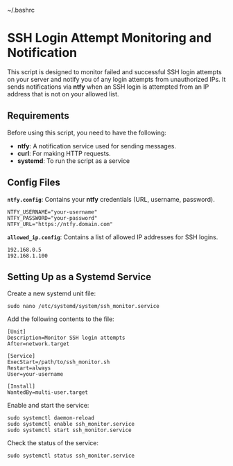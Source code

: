 ~/.bashrc

# SSH Login Attempt Monitoring and Notification

This script is designed to monitor failed and successful SSH login attempts on your server and notify you of any login attempts from unauthorized IPs. It sends notifications via **ntfy** when an SSH login is attempted from an IP address that is not on your allowed list.

## Requirements

Before using this script, you need to have the following:

- **ntfy**: A notification service used for sending messages.
- **curl**: For making HTTP requests.
- **systemd**: To run the script as a service

## Config Files

**`ntfy.config`**: Contains your **ntfy** credentials (URL, username, password).
```
NTFY_USERNAME="your-username"
NTFY_PASSWORD="your-password"
NTFY_URL="https://ntfy.domain.com"
```
**`allowed_ip.config`**: Contains a list of allowed IP addresses for SSH logins.
```
192.168.0.5
192.168.1.100
```

## Setting Up as a Systemd Service

Create a new systemd unit file:
```
sudo nano /etc/systemd/system/ssh_monitor.service
```
Add the following contents to the file:
```
[Unit]
Description=Monitor SSH login attempts
After=network.target

[Service]
ExecStart=/path/to/ssh_monitor.sh
Restart=always
User=your-username

[Install]
WantedBy=multi-user.target
```
Enable and start the service:
```
sudo systemctl daemon-reload
sudo systemctl enable ssh_monitor.service
sudo systemctl start ssh_monitor.service
```
Check the status of the service:
```
sudo systemctl status ssh_monitor.service
```